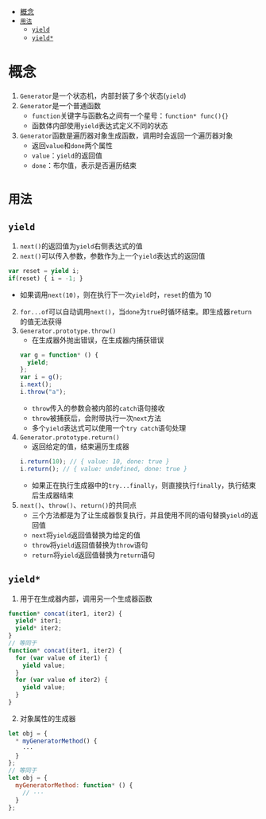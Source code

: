 - [概念](#概念)
- [`用法`](#用法)
  - [`yield`](#yield)
  - [`yield*`](#yield-1)

# 概念

1. `Generator`是一个状态机，内部封装了多个状态(`yield`)
2. `Generator`是一个普通函数
   - `function`关键字与函数名之间有一个星号：`function* func(){}`
   - 函数体内部使用`yield`表达式定义不同的状态
3. `Generator`函数是遍历器对象生成函数，调用时会返回一个遍历器对象
   - 返回`value`和`done`两个属性
   - `value`：`yield`的返回值
   - `done`：布尔值，表示是否遍历结束

# `用法`

## `yield`

1. `next()`的返回值为`yield`右侧表达式的值
2. `next()`可以传入参数，参数作为上一个`yield`表达式的返回值

```javascript
var reset = yield i;
if(reset) { i = -1; }
```

- 如果调用`next(10)`，则在执行下一次`yield`时，`reset`的值为 10

2. `for...of`可以自动调用`next()`，当`done`为`true`时循环结束。即生成器`return`的值无法获得
3. `Generator.prototype.throw()`
   - 在生成器外抛出错误，在生成器内捕获错误
   ```javascript
   var g = function* () {
     yield;
   };
   var i = g();
   i.next();
   i.throw("a");
   ```
   - `throw`传入的参数会被内部的`catch`语句接收
   - `throw`被捕获后，会附带执行一次`next`方法
   - 多个`yield`表达式可以使用一个`try catch`语句处理
4. `Generator.prototype.return()`
   - 返回给定的值，结束遍历生成器
   ```javascript
   i.return(10); // { value: 10, done: true }
   i.return(); // { value: undefined, done: true }
   ```
   - 如果正在执行生成器中的`try...finally`，则直接执行`finally`，执行结束后生成器结束
5. `next()`、`throw()`、`return()`的共同点
   - 三个方法都是为了让生成器恢复执行，并且使用不同的语句替换`yield`的返回值
   - `next`将`yield`返回值替换为给定的值
   - `throw`将`yield`返回值替换为`throw`语句
   - `return`将`yield`返回值替换为`return`语句

## `yield*`

1. 用于在生成器内部，调用另一个生成器函数

```javascript
function* concat(iter1, iter2) {
  yield* iter1;
  yield* iter2;
}
// 等同于
function* concat(iter1, iter2) {
  for (var value of iter1) {
    yield value;
  }
  for (var value of iter2) {
    yield value;
  }
}
```

2. 对象属性的生成器

```javascript
let obj = {
  * myGeneratorMethod() {
    ···
  }
};
// 等同于
let obj = {
  myGeneratorMethod: function* () {
    // ···
  }
};
```
